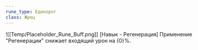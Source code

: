 ```yaml
---
rune_type: Единорог
class: Жрец
---
```

![[Temp/Placeholder_Rune_Buff.png]]
[Навык - Регенерация] Применение "Регенерации" снижает входящий урон на {0}%.
